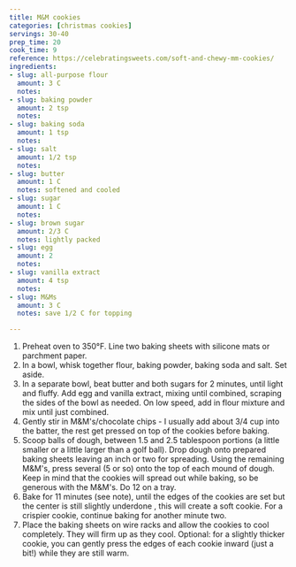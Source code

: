 ```yaml
---
title: M&M cookies
categories: [christmas cookies]
servings: 30-40
prep_time: 20
cook_time: 9
reference: https://celebratingsweets.com/soft-and-chewy-mm-cookies/
ingredients:
- slug: all-purpose flour
  amount: 3 C
  notes:
- slug: baking powder
  amount: 2 tsp
  notes:
- slug: baking soda
  amount: 1 tsp
  notes:
- slug: salt
  amount: 1/2 tsp
  notes:
- slug: butter
  amount: 1 C
  notes: softened and cooled
- slug: sugar
  amount: 1 C
  notes:
- slug: brown sugar
  amount: 2/3 C
  notes: lightly packed
- slug: egg
  amount: 2
  notes:
- slug: vanilla extract
  amount: 4 tsp
  notes:
- slug: M&Ms
  amount: 3 C
  notes: save 1/2 C for topping

---
```


1. Preheat oven to 350°F. Line two baking sheets with silicone mats or parchment paper.
2. In a bowl, whisk together flour, baking powder, baking soda and salt. Set aside.
3. In a separate bowl, beat butter and both sugars for 2 minutes, until light and fluffy. Add egg and vanilla extract, mixing until combined, scraping the sides of the bowl as needed. On low speed, add in flour mixture and mix until just combined.
4. Gently stir in M&M's/chocolate chips  - I usually add about 3/4 cup into the batter, the rest get pressed on top of the cookies before baking.
5. Scoop balls of dough, between 1.5 and 2.5 tablespoon portions (a little smaller or a little larger than a golf ball). Drop dough onto prepared baking sheets leaving an inch or two for spreading. Using the remaining M&M's, press several (5 or so) onto the top of each mound of dough. Keep in mind that the cookies will spread out while baking, so be generous with the M&M's. Do 12 on a tray.
6. Bake for 11 minutes (see note), until the edges of the cookies are set but the center is still slightly underdone , this will create a soft cookie. For a crispier cookie, continue baking for another minute two.
7. Place the baking sheets on wire racks and allow the cookies to cool completely. They will firm up as they cool. Optional: for a slightly thicker cookie, you can gently press the edges of each cookie inward (just a bit!) while they are still warm.
